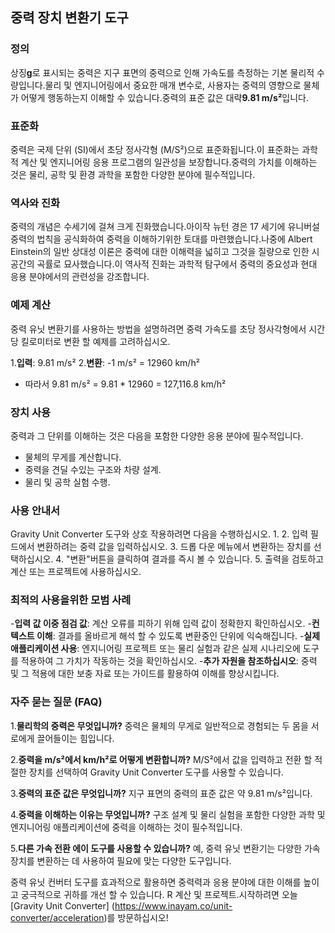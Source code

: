 ## 중력 장치 변환기 도구

### 정의
상징**g**로 표시되는 중력은 지구 표면의 중력으로 인해 가속도를 측정하는 기본 물리적 수량입니다.물리 및 엔지니어링에서 중요한 매개 변수로, 사용자는 중력의 영향으로 물체가 어떻게 행동하는지 이해할 수 있습니다.중력의 표준 값은 대략**9.81 m/s²**입니다.

### 표준화
중력은 국제 단위 (SI)에서 초당 정사각형 (M/S²)으로 표준화됩니다.이 표준화는 과학적 계산 및 엔지니어링 응용 프로그램의 일관성을 보장합니다.중력의 가치를 이해하는 것은 물리, 공학 및 환경 과학을 포함한 다양한 분야에 필수적입니다.

### 역사와 진화
중력의 개념은 수세기에 걸쳐 크게 진화했습니다.아이작 뉴턴 경은 17 세기에 유니버설 중력의 법칙을 공식화하여 중력을 이해하기위한 토대를 마련했습니다.나중에 Albert Einstein의 일반 상대성 이론은 중력에 대한 이해력을 넓히고 그것을 질량으로 인한 시공간의 곡률로 묘사했습니다.이 역사적 진화는 과학적 탐구에서 중력의 중요성과 현대 응용 분야에서의 관련성을 강조합니다.

### 예제 계산
중력 유닛 변환기를 사용하는 방법을 설명하려면 중력 가속도를 초당 정사각형에서 시간당 킬로미터로 변환 할 예제를 고려하십시오.

1.**입력**: 9.81 m/s²
2.**변환**:
-1 m/s² = 12960 km/h²
- 따라서 9.81 m/s² = 9.81 * 12960 = 127,116.8 km/h²

### 장치 사용
중력과 그 단위를 이해하는 것은 다음을 포함한 다양한 응용 분야에 필수적입니다.
- 물체의 무게를 계산합니다.
- 중력을 견딜 수있는 구조와 차량 설계.
- 물리 및 공학 실험 수행.

### 사용 안내서
Gravity Unit Converter 도구와 상호 작용하려면 다음을 수행하십시오.
1.
2. 입력 필드에서 변환하려는 중력 값을 입력하십시오.
3. 드롭 다운 메뉴에서 변환하는 장치를 선택하십시오.
4. "변환"버튼을 클릭하여 결과를 즉시 볼 수 있습니다.
5. 출력을 검토하고 계산 또는 프로젝트에 사용하십시오.

### 최적의 사용을위한 모범 사례
-**입력 값 이중 점검 값**: 계산 오류를 피하기 위해 입력 값이 정확한지 확인하십시오.
-**컨텍스트 이해**: 결과를 올바르게 해석 할 수 있도록 변환중인 단위에 익숙해집니다.
-**실제 애플리케이션 사용**: 엔지니어링 프로젝트 또는 물리 실험과 같은 실제 시나리오에 도구를 적용하여 그 가치가 작동하는 것을 확인하십시오.
-**추가 자원을 참조하십시오**: 중력 및 그 적용에 대한 보충 자료 또는 가이드를 활용하여 이해를 향상시킵니다.

### 자주 묻는 질문 (FAQ)

1.**물리학의 중력은 무엇입니까?**
중력은 물체의 무게로 일반적으로 경험되는 두 몸을 서로에게 끌어들이는 힘입니다.

2.**중력을 m/s²에서 km/h²로 어떻게 변환합니까?**
M/S²에서 값을 입력하고 전환 할 적절한 장치를 선택하여 Gravity Unit Converter 도구를 사용할 수 있습니다.

3.**중력의 표준 값은 무엇입니까?**
지구 표면의 중력의 표준 값은 약 9.81 m/s²입니다.

4.**중력을 이해하는 이유는 무엇입니까?**
구조 설계 및 물리 실험을 포함한 다양한 과학 및 엔지니어링 애플리케이션에 중력을 이해하는 것이 필수적입니다.

5.**다른 가속 전환 에이 도구를 사용할 수 있습니까?**
예, 중력 유닛 변환기는 다양한 가속 장치를 변환하는 데 사용하여 필요에 맞는 다양한 도구입니다.

중력 유닛 컨버터 도구를 효과적으로 활용하면 중력력과 응용 분야에 대한 이해를 높이고 궁극적으로 귀하를 개선 할 수 있습니다. R 계산 및 프로젝트.시작하려면 오늘 [Gravity Unit Converter] (https://www.inayam.co/unit-converter/acceleration)를 방문하십시오!